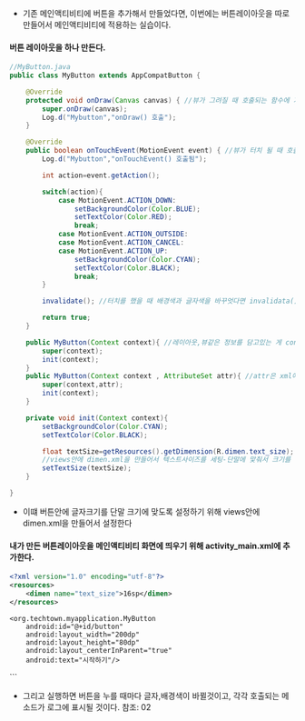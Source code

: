 - 기존 메인액티비티에 버튼을 추가해서 만들었다면, 이번에는 버튼레이아웃을 따로 만들어서 메인액티비티에 적용하는 실습이다.
#### 버튼 레이아웃을 하나 만든다.
```java
//MyButton.java
public class MyButton extends AppCompatButton {

    @Override
    protected void onDraw(Canvas canvas) { //뷰가 그려질 때 호출되는 함수에 기능 추가
        super.onDraw(canvas);
        Log.d("Mybutton","onDraw() 호출");
    }

    @Override
    public boolean onTouchEvent(MotionEvent event) { //뷰가 터치 될 때 호출되는 함수에 기능 추가
        Log.d("Mybutton","onTouchEvent() 호출됨");

        int action=event.getAction();

        switch(action){
            case MotionEvent.ACTION_DOWN:
                setBackgroundColor(Color.BLUE);
                setTextColor(Color.RED);
                break;
            case MotionEvent.ACTION_OUTSIDE:
            case MotionEvent.ACTION_CANCEL:
            case MotionEvent.ACTION_UP:
                setBackgroundColor(Color.CYAN);
                setTextColor(Color.BLACK);
                break;
        }

        invalidate(); //터치를 했을 때 배경색과 글자색을 바꾸엇다면 invalidata()메소드를 통해 뷰를 다시 그림

        return true;
    }

    public MyButton(Context context){ //레이아웃,뷰같은 정보를 담고있는 게 context임,즉 버튼이 소스코드에서 전달 될때
        super(context);
        init(context);
    }
    public MyButton(Context context , AttributeSet attr){ //attr은 xml에 넣어준 속성들이 전달 됨,버튼이 xml에서 전달됨
        super(context,attr);
        init(context);
    }

    private void init(Context context){
        setBackgroundColor(Color.CYAN);
        setTextColor(Color.BLACK);

        float textSize=getResources().getDimension(R.dimen.text_size);
        //views안에 dimen.xml을 만들어서 텍스트사이즈를 세팅-단말에 맟춰서 크기를 맟추기 위해
        setTextSize(textSize);
    }

}
```
- 이떄 버튼안에 글자크기를 단말 크기에 맞도록 설정하기 위해 views안에 dimen.xml을 만들어서 설정한다

#### 내가 만든 버튼레이아웃을 메인액티비티 화면에 띄우기 위해 activity_main.xml에 추가한다.
```xml
<?xml version="1.0" encoding="utf-8"?>
<resources>
    <dimen name="text_size">16sp</dimen>
</resources>
```
<?xml version="1.0" encoding="utf-8"?>
<RelativeLayout xmlns:android="http://schemas.android.com/apk/res/android"
    xmlns:app="http://schemas.android.com/apk/res-auto"
    xmlns:tools="http://schemas.android.com/tools"
    android:layout_width="match_parent"
    android:layout_height="match_parent"
    tools:context=".MainActivity">

    <org.techtown.myapplication.MyButton
        android:id="@+id/button"
        android:layout_width="200dp"
        android:layout_height="80dp"
        android:layout_centerInParent="true"
        android:text="시작하기"/>

</RelativeLayout>
```

- 그리고 실행하면 버튼을 누를 때마다 글자,배경색이 바뀔것이고, 각각 호출되는 메소드가 로그에 표시될 것이다.
참조: 02 
